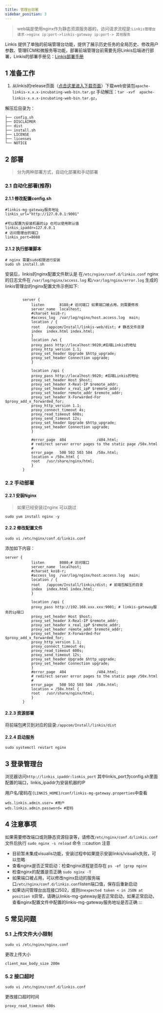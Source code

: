 ```yaml
---
title: 管理台部署
sidebar_position: 3
---
```

> web端是使用nginx作为静态资源服务器的，访问请求流程是:`Linkis管理台请求->nginx ip:port->linkis-gateway ip:port-> 其他服务`


Linkis 提供了单独的前端管理台功能，提供了展示历史任务的全局历史、修改用户参数、管理ECM和微服务等功能，部署前端管理台前需要先将Linkis后端进行部署，Linkis的部署手册见：[Linkis部署手册](deploy-quick.md)


## 1 准备工作

1. 从linkis的release页面（[点击这里进入下载页面](https://linkis.apache.org/zh-CN/download/main)）下载web安装包`apache-linkis-x.x.x-incubating-web-bin.tar.gz`
手动解压：`tar -xvf  apache-linkis-x.x.x-incubating-web-bin.tar.gz`，

解压后目录为：
```
├── config.sh
├── DISCLAIMER
├── dist
├── install.sh
├── LICENSE
├── licenses
└── NOTICE
```

## 2 部署

> 分为两种部署方式，自动化部署和手动部署

### 2.1 自动化部署(推荐)

#### 2.1.1 修改配置config.sh
```shell script
#linkis-mg-gateway服务地址
linkis_url="http://127.0.0.1:9001"

#可以配置为安装机器的ip 也可以使用默认值
linkis_ipaddr=127.0.0.1
# 访问管理台的端口
linkis_port=8088

```

#### 2.1.2 执行部署脚本

```shell script
# nginx 需要sudo权限进行安装
sudo sh install.sh
```
安装后，linkis的nginx配置文件默认是 在`/etc/nginx/conf.d/linkis.conf`
nginx的日志文件在 `/var/log/nginx/access.log` 和`/var/log/nginx/error.log`
生成的linkis管理台的nginx配置文件示例如下:
```nginx

        server {
            listen       8188;# 访问端口 如果端口被占用，则需要修改
            server_name  localhost;
            #charset koi8-r;
            #access_log  /var/log/nginx/host.access.log  main;
            location / {
            root   /appcom/Install/linkis-web/dist; # 静态文件目录 
            index  index.html index.html;
            }
            location /ws {
            proxy_pass http://localhost:9020;#后端Linkis的地址
            proxy_http_version 1.1;
            proxy_set_header Upgrade $http_upgrade;
            proxy_set_header Connection upgrade;
            }

            location /api {
            proxy_pass http://localhost:9020; #后端Linkis的地址
            proxy_set_header Host $host;
            proxy_set_header X-Real-IP $remote_addr;
            proxy_set_header x_real_ipP $remote_addr;
            proxy_set_header remote_addr $remote_addr;
            proxy_set_header X-Forwarded-For $proxy_add_x_forwarded_for;
            proxy_http_version 1.1;
            proxy_connect_timeout 4s;
            proxy_read_timeout 600s;
            proxy_send_timeout 12s;
            proxy_set_header Upgrade $http_upgrade;
            proxy_set_header Connection upgrade;
            }

            #error_page  404              /404.html;
            # redirect server error pages to the static page /50x.html
            #
            error_page   500 502 503 504  /50x.html;
            location = /50x.html {
            root   /usr/share/nginx/html;
            }
        }
```


### 2.2 手动部署

#### 2.2.1 安装Nginx
>如果已经安装过nginx 可以跳过

```shell script
sudo yum install nginx -y
```

#### 2.2.2 修改配置文件
```shell script
sudo vi /etc/nginx/conf.d/linkis.conf
```

添加如下内容：
```
server {
            listen       8080;# 访问端口
            server_name  localhost;
            #charset koi8-r;
            #access_log  /var/log/nginx/host.access.log  main;
            location / {
            root   /appcom/Install/linkis/dist; # 前端包解压的目录
            index  index.html index.html;
            }
          
            location /api {
            proxy_pass http://192.168.xxx.xxx:9001; # linkis-gateway服务的ip端口
            proxy_set_header Host $host;
            proxy_set_header X-Real-IP $remote_addr;
            proxy_set_header x_real_ipP $remote_addr;
            proxy_set_header remote_addr $remote_addr;
            proxy_set_header X-Forwarded-For $proxy_add_x_forwarded_for;
            proxy_http_version 1.1;
            proxy_connect_timeout 4s;
            proxy_read_timeout 600s;
            proxy_send_timeout 12s;
            proxy_set_header Upgrade $http_upgrade;
            proxy_set_header Connection upgrade;
            }
            #error_page  404              /404.html;
            # redirect server error pages to the static page /50x.html
            #
            error_page   500 502 503 504  /50x.html;
            location = /50x.html {
            root   /usr/share/nginx/html;
            }
        }

```

#### 2.2.3 资源部署 

将前端包拷贝到对应的目录:`/appcom/Install/linkis/dist`

#### 2.2.4  启动服务

```
sudo systemctl restart nginx
```


## 3 登录管理台

浏览器访问`http://linkis_ipaddr:linkis_port` 其中linkis_port为config.sh里面配置的端口，linkis_ipaddr为安装机器的IP

用户名/密码在`{LINKIS_HOME}/conf/linkis-mg-gateway.properties`中查看
```shell script
wds.linkis.admin.user= #用户
wds.linkis.admin.password= #密码

```

## 4 注意事项 

如果需要修改端口或则静态资源目录等，请修改`/etc/nginx/conf.d/linkis.conf` 文件后执行 `sudo nginx -s reload` 命令
:::caution 注意
- 目前暂未集成visualis功能，安装过程中如果提示安装linkis/visualis失败，可以忽略 
- 查看nginx是否正常启动：检查nginx进程是否存在 `ps -ef |grep nginx` 
- 检查nginx的配置是否正确 `sudo nginx -T ` 
- 如果端口被占用，可以修改nginx启动的服务端口`/etc/nginx/conf.d/linkis.conf`listen端口值，保存后重新启动
- 如果访问管理台出现接口502，或则`Unexpected token < in JSON at position 0`异常，请确认linkis-mg-gateway是否正常启动，如果正常启动，查看nginx配置文件中配置的linkis-mg-gateway服务地址是否正确
:::


## 5 常见问题

### 5.1 上传文件大小限制

```
sudo vi /etc/nginx/nginx.conf
```

更改上传大小

```
client_max_body_size 200m
```

### 5.2 接口超时

```
sudo vi /etc/nginx/conf.d/linkis.conf
```
更改接口超时时间

```
proxy_read_timeout 600s
```
